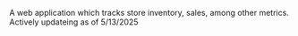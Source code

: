 A web application which tracks store inventory, sales, among other metrics.
Actively updateing as of 5/13/2025
